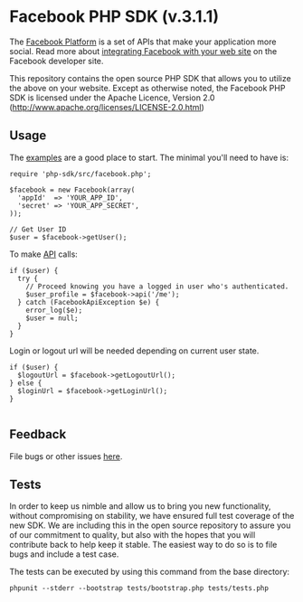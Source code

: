 <div class="wikistyle"><h1>Facebook PHP SDK (v.3.1.1)</h1>

<p>The <a href="http://developers.facebook.com/">Facebook Platform</a> is
a set of APIs that make your application more social. Read more about
<a href="http://developers.facebook.com/docs/guides/web">integrating Facebook with your web site</a>
on the Facebook developer site.</p>

<p>This repository contains the open source PHP SDK that allows you to utilize the
above on your website. Except as otherwise noted, the Facebook PHP SDK
is licensed under the Apache Licence, Version 2.0
(<a href="http://www.apache.org/licenses/LICENSE-2.0.html">http://www.apache.org/licenses/LICENSE-2.0.html</a>)</p>

<h2>Usage</h2>

<p>The <a href="http://github.com/facebook/php-sdk/blob/master/examples/example.php">examples</a> are a good place to start. The minimal you'll need to
have is:</p>

<pre><code>require 'php-sdk/src/facebook.php';

$facebook = new Facebook(array(
  'appId'  =&gt; 'YOUR_APP_ID',
  'secret' =&gt; 'YOUR_APP_SECRET',
));

// Get User ID
$user = $facebook-&gt;getUser();
</code></pre>

<p>To make <a href="http://developers.facebook.com/docs/api">API</a> calls:</p>

<pre><code>if ($user) {
  try {
    // Proceed knowing you have a logged in user who's authenticated.
    $user_profile = $facebook-&gt;api('/me');
  } catch (FacebookApiException $e) {
    error_log($e);
    $user = null;
  }
}
</code></pre>

<p>Login or logout url will be needed depending on current user state.</p>

<pre><code>if ($user) {
  $logoutUrl = $facebook-&gt;getLogoutUrl();
} else {
  $loginUrl = $facebook-&gt;getLoginUrl();
}

</code></pre>

<h2>Feedback</h2>

<p>File bugs or other issues <a href="http://bugs.developers.facebook.net/">here</a>.</p>

<h2>Tests</h2>

<p>In order to keep us nimble and allow us to bring you new functionality, without
compromising on stability, we have ensured full test coverage of the new SDK.
We are including this in the open source repository to assure you of our
commitment to quality, but also with the hopes that you will contribute back to
help keep it stable. The easiest way to do so is to file bugs and include a
test case.</p>

<p>The tests can be executed by using this command from the base directory:</p>

<pre><code>phpunit --stderr --bootstrap tests/bootstrap.php tests/tests.php
</code></pre></div>